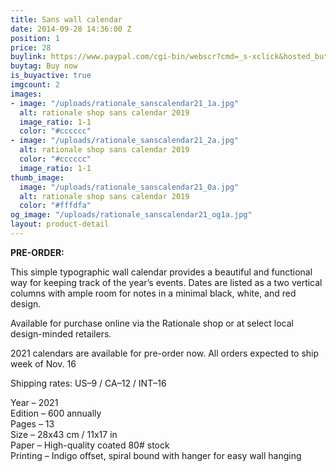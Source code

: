 ```yaml
---
title: Sans wall calendar
date: 2014-09-28 14:36:00 Z
position: 1
price: 28
buylink: https://www.paypal.com/cgi-bin/webscr?cmd=_s-xclick&hosted_button_id=GPZPA7346QEZA
buytag: Buy now
is_buyactive: true
imgcount: 2
images:
- image: "/uploads/rationale_sanscalendar21_1a.jpg"
  alt: rationale shop sans calendar 2019
  image_ratio: 1-1
  color: "#cccccc"
- image: "/uploads/rationale_sanscalendar21_2a.jpg"
  alt: rationale shop sans calendar 2019
  color: "#cccccc"
  image_ratio: 1-1
thumb_image:
  image: "/uploads/rationale_sanscalendar21_0a.jpg"
  alt: rationale shop sans calendar 2019
  color: "#fffdfa"
og_image: "/uploads/rationale_sanscalendar21_og1a.jpg"
layout: product-detail
---
```


**PRE-ORDER:**

This simple typographic wall calendar provides a beautiful and functional way for keeping track of the year’s events. Dates are listed as a two vertical columns with ample room for notes in a minimal black, white, and red design.

Available for purchase online via the Rationale shop or at select local design-minded retailers.

2021 calendars are available for pre-order now.
All orders expected to ship week of Nov. 16

Shipping rates: US–9 / CA–12 / INT–16

Year – 2021 <br>
Edition – 600 annually <br>
Pages – 13 <br>
Size – 28x43 cm / 11x17 in <br>
Paper – High-quality coated 80# stock <br>
Printing – Indigo offset, spiral bound with hanger for easy wall hanging
